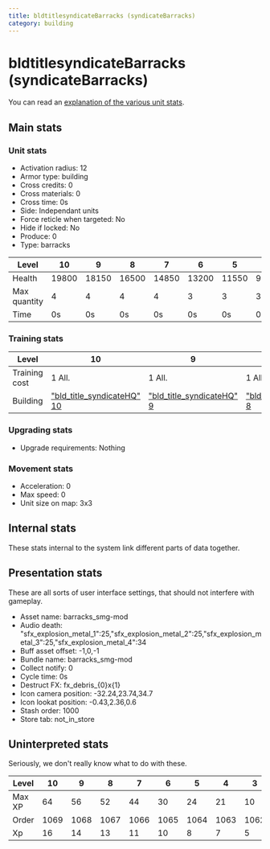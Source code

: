 ```yaml
---
title: bldtitlesyndicateBarracks (syndicateBarracks)
category: building
---
```


# bldtitlesyndicateBarracks (syndicateBarracks)

You can read an [explanation  of the various unit stats](unitexplained.md).

## Main stats

### Unit stats

  * Activation radius: 12
  * Armor type: building
  * Cross credits: 0
  * Cross materials: 0
  * Cross time: 0s
  * Side: Independant units
  * Force reticle when targeted: No
  * Hide if locked: No
  * Produce: 0
  * Type: barracks

|Level       |10   |9    |8    |7    |6    |5    |4   |3   |2   |1   |
|------------|-----|-----|-----|-----|-----|-----|----|----|----|----|
|Health      |19800|18150|16500|14850|13200|11550|9900|6600|4290|3300|
|Max quantity|4    |4    |4    |4    |3    |3    |3   |2   |2   |1   |
|Time        |0s   |0s   |0s   |0s   |0s   |0s   |0s  |0s  |15m |1m  |


### Training stats

|Level        |10                                            |9                                            |8                                            |7                                            |6                                            |5                                            |4                                            |3                                            |2                                            |1                                            |
|-------------|----------------------------------------------|---------------------------------------------|---------------------------------------------|---------------------------------------------|---------------------------------------------|---------------------------------------------|---------------------------------------------|---------------------------------------------|---------------------------------------------|---------------------------------------------|
|Training cost|1 All.                                        |1 All.                                       |1 All.                                       |1 All.                                       |1 All.                                       |1 All.                                       |1 All.                                       |1 All.                                       |1000 All.                                    |200 All.                                     |
|Building     |["bld_title_syndicateHQ" 10](syndicateHQ.html)|["bld_title_syndicateHQ" 9](syndicateHQ.html)|["bld_title_syndicateHQ" 8](syndicateHQ.html)|["bld_title_syndicateHQ" 7](syndicateHQ.html)|["bld_title_syndicateHQ" 6](syndicateHQ.html)|["bld_title_syndicateHQ" 5](syndicateHQ.html)|["bld_title_syndicateHQ" 4](syndicateHQ.html)|["bld_title_syndicateHQ" 3](syndicateHQ.html)|["bld_title_syndicateHQ" 2](syndicateHQ.html)|["bld_title_syndicateHQ" 1](syndicateHQ.html)|


### Upgrading stats

  * Upgrade requirements: Nothing

### Movement stats

  * Acceleration: 0
  * Max speed: 0
  * Unit size on map: 3x3

## Internal stats

These stats internal to the system link different parts of data together.


## Presentation stats

These are all sorts of user interface settings, that should not interfere with gameplay.

  * Asset name: barracks_smg-mod
  * Audio death: "sfx_explosion_metal_1":25,"sfx_explosion_metal_2":25,"sfx_explosion_metal_3":25,"sfx_explosion_metal_4":34
  * Buff asset offset: -1,0,-1
  * Bundle name: barracks_smg-mod
  * Collect notify: 0
  * Cycle time: 0s
  * Destruct FX: fx_debris_{0}x{1}
  * Icon camera position: -32.24,23.74,34.7
  * Icon lookat position: -0.43,2.36,0.6
  * Stash order: 1000
  * Store tab: not_in_store

## Uninterpreted stats

Seriously, we don't really know what to do with these.

|Level |10  |9   |8   |7   |6   |5   |4   |3   |2   |1   |
|------|----|----|----|----|----|----|----|----|----|----|
|Max XP|64  |56  |52  |44  |30  |24  |21  |10  |10  |3   |
|Order |1069|1068|1067|1066|1065|1064|1063|1062|1061|1060|
|Xp    |16  |14  |13  |11  |10  |8   |7   |5   |5   |3   |


